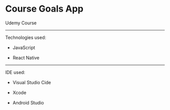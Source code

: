 # Course Goals App

Udemy Course

---

Technologies used:

- JavaScript
  <img src="https://cdn.jsdelivr.net/gh/devicons/devicon/icons/javascript/javascript-original.svg" width="15" height="15" />

- React Native
  <img src="https://cdn.jsdelivr.net/gh/devicons/devicon/icons/react/react-original.svg" width="15" height="15" />

---

IDE used:

- Visual Studio Cide
  <img src="https://cdn.jsdelivr.net/gh/devicons/devicon/icons/vscode/vscode-original.svg" width="15" height="15" />

- Xcode
  <img src="https://cdn.jsdelivr.net/gh/devicons/devicon/icons/xcode/xcode-original.svg" width="15" height="15" />

- Android Studio
  <img src="https://cdn.jsdelivr.net/gh/devicons/devicon/icons/androidstudio/androidstudio-original.svg" width="15" height="15" />

